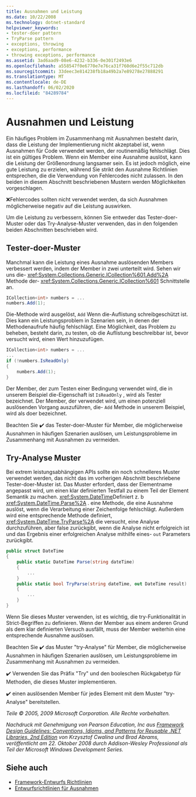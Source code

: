 ```yaml
---
title: Ausnahmen und Leistung
ms.date: 10/22/2008
ms.technology: dotnet-standard
helpviewer_keywords:
- tester-doer pattern
- TryParse pattern
- exceptions, throwing
- exceptions, performance
- throwing exceptions, performance
ms.assetid: 3ad6aad9-08e6-4232-b336-0e301f2493e6
ms.openlocfilehash: a558547f0e6770e7e76ca31f760d6e2f55c712db
ms.sourcegitcommit: 33deec3e814238fb18a49b2a7e89278e27888291
ms.translationtype: MT
ms.contentlocale: de-DE
ms.lasthandoff: 06/02/2020
ms.locfileid: "84289784"
---
```

# <a name="exceptions-and-performance"></a>Ausnahmen und Leistung
Ein häufiges Problem im Zusammenhang mit Ausnahmen besteht darin, dass die Leistung der Implementierung nicht akzeptabel ist, wenn Ausnahmen für Code verwendet werden, der routinemäßig fehlschlägt. Dies ist ein gültiges Problem. Wenn ein Member eine Ausnahme auslöst, kann die Leistung der Größenordnung langsamer sein. Es ist jedoch möglich, eine gute Leistung zu erzielen, während Sie strikt den Ausnahme Richtlinien entsprechen, die die Verwendung von Fehlercodes nicht zulassen. In den beiden in diesem Abschnitt beschriebenen Mustern werden Möglichkeiten vorgeschlagen.

 ❌Fehlercodes sollten nicht verwendet werden, da sich Ausnahmen möglicherweise negativ auf die Leistung auswirken.

 Um die Leistung zu verbessern, können Sie entweder das Tester-doer-Muster oder das Try-Analyse-Muster verwenden, das in den folgenden beiden Abschnitten beschrieben wird.

## <a name="tester-doer-pattern"></a>Tester-doer-Muster
 Manchmal kann die Leistung eines Ausnahme auslösenden Members verbessert werden, indem der Member in zwei unterteilt wird. Sehen wir uns die- <xref:System.Collections.Generic.ICollection%601.Add%2A> Methode der- <xref:System.Collections.Generic.ICollection%601> Schnittstelle an.

```csharp
ICollection<int> numbers = ...
numbers.Add(1);
```

 Die-Methode wird ausgelöst, `Add` Wenn die-Auflistung schreibgeschützt ist. Dies kann ein Leistungsproblem in Szenarien sein, in denen der Methodenaufrufe häufig fehlschlägt. Eine Möglichkeit, das Problem zu beheben, besteht darin, zu testen, ob die Auflistung beschreibbar ist, bevor versucht wird, einen Wert hinzuzufügen.

```csharp
ICollection<int> numbers = ...
...
if (!numbers.IsReadOnly)
{
    numbers.Add(1);
}
```

 Der Member, der zum Testen einer Bedingung verwendet wird, die in unserem Beispiel die-Eigenschaft ist `IsReadOnly` , wird als Tester bezeichnet. Der Member, der verwendet wird, um einen potenziell auslösenden Vorgang auszuführen, die- `Add` Methode in unserem Beispiel, wird als doer bezeichnet.

 Beachten Sie ✔️ das Tester-doer-Muster für Member, die möglicherweise Ausnahmen in häufigen Szenarien auslösen, um Leistungsprobleme im Zusammenhang mit Ausnahmen zu vermeiden.

## <a name="try-parse-pattern"></a>Try-Analyse Muster
 Bei extrem leistungsabhängigen APIs sollte ein noch schnelleres Muster verwendet werden, das nicht das im vorherigen Abschnitt beschriebene Tester-doer-Muster ist. Das Muster erfordert, dass der Elementname angepasst wird, um einen klar definierten Testfall zu einem Teil der Element Semantik zu machen. <xref:System.DateTime>Definiert z. b <xref:System.DateTime.Parse%2A> . eine Methode, die eine Ausnahme auslöst, wenn die Verarbeitung einer Zeichenfolge fehlschlägt. Außerdem wird eine entsprechende Methode definiert, <xref:System.DateTime.TryParse%2A> die versucht, eine Analyse durchzuführen, aber false zurückgibt, wenn die Analyse nicht erfolgreich ist und das Ergebnis einer erfolgreichen Analyse mithilfe eines- `out` Parameters zurückgibt.

```csharp
public struct DateTime
{
    public static DateTime Parse(string dateTime)
    {
        ...
    }
    public static bool TryParse(string dateTime, out DateTime result)
    {
        ...
    }
}
```

 Wenn Sie dieses Muster verwenden, ist es wichtig, die try-Funktionalität in Strict-Begriffen zu definieren. Wenn der Member aus einem anderen Grund als dem klar definierten Versuch ausfällt, muss der Member weiterhin eine entsprechende Ausnahme auslösen.

 Beachten Sie ✔️ das Muster "try-Analyse" für Member, die möglicherweise Ausnahmen in häufigen Szenarien auslösen, um Leistungsprobleme im Zusammenhang mit Ausnahmen zu vermeiden.

 ✔️ Verwenden Sie das Präfix "Try" und den booleschen Rückgabetyp für Methoden, die dieses Muster implementieren.

 ✔️ einen auslösenden Member für jedes Element mit dem Muster "try-Analyse" bereitstellen.

 *Teile © 2005, 2009 Microsoft Corporation. Alle Rechte vorbehalten.*

 *Nachdruck mit Genehmigung von Pearson Education, Inc aus [Framework Design Guidelines: Conventions, Idioms, and Patterns for Reusable .NET Libraries, 2nd Edition](https://www.informit.com/store/framework-design-guidelines-conventions-idioms-and-9780321545619) von Krzysztof Cwalina und Brad Abrams, veröffentlicht am 22. Oktober 2008 durch Addison-Wesley Professional als Teil der Microsoft Windows Development Series.*

## <a name="see-also"></a>Siehe auch

- [Framework-Entwurfs Richtlinien](index.md)
- [Entwurfsrichtlinien für Ausnahmen](exceptions.md)
